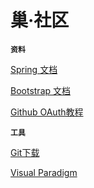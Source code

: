 # **巢·社区**

**`资料`**

[Spring 文档](http://spring.io/guides)

[Bootstrap 文档](https://v3.bootcss.com/components/)

[Github OAuth教程](https://developer.github.com/apps/building-oauth-apps/)

**`工具`**

[Git下载](http://git-scm.com/download)

[Visual Paradigm](https://www.visual-paradigm.com/cn/)